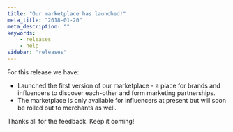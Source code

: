 ```yaml
---
title: "Our marketplace has launched!"
meta_title: "2018-01-20"
meta_description: ""
keywords:
    - releases
    - help
sidebar: "releases"
---
```


For this release we have:

* Launched the first version of our marketplace - a place for brands and influencers to discover each-other and form marketing partnerships. 
* The marketplace is only available for influencers at present but will soon be rolled out to merchants as well.

Thanks all for the feedback. Keep it coming!